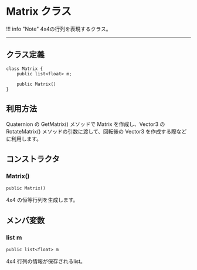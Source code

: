 # Matrix クラス

!!! info "Note"
    4x4の行列を表現するクラス。

***

## クラス定義

```
class Matrix {
    public list<float> m;

    public Matrix()
}
```

## 利用方法

Quaternion の GetMatrix() メソッドで Matrix を作成し、Vector3 の RotateMatrix() メソッドの引数に渡して、回転後の Vector3 を作成する際などに利用します。

## コンストラクタ

### Matrix()

`public Matrix()`

4x4 の恒等行列を生成します。

## メンバ変数

### list<float> m

`public list<float> m`

4x4 行列の情報が保存されるlist。
